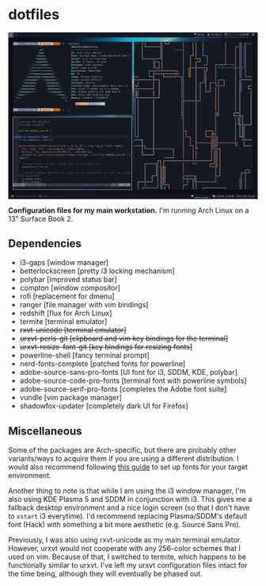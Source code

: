 # dotfiles

<a><img src="https://raw.githubusercontent.com/dmhacker/dankfiles/master/Pictures/screenshot.jpg" align="center"></a>

**Configuration files for my main workstation.** I'm running Arch Linux on a 13" Surface Book 2.

## Dependencies

* i3-gaps [window manager]
* betterlockscreen [pretty i3 locking mechanism]
* polybar [improved status bar]
* compton [window compositor]
* rofi [replacement for dmenu]
* ranger [file manager with vim bindings]
* redshift [flux for Arch Linux]
* termite [terminal emulator]
* ~~rxvt-unicode [terminal emulator]~~
* ~~urxvt-perls-git [clipboard and vim key bindings for the terminal]~~
* ~~urxvt-resize-font-git [key bindings for resizing fonts]~~
* powerline-shell [fancy terminal prompt]
* nerd-fonts-complete [patched fonts for powerline]
* adobe-source-sans-pro-fonts [UI font for i3, SDDM, KDE, polybar]
* adobe-source-code-pro-fonts [terminal font with powerline symbols]
* adobe-source-serif-pro-fonts [completes the Adobe font suite]
* vundle [vim package manager]
* shadowfox-updater [completely dark UI for Firefox]

## Miscellaneous

Some of the packages are Arch-specific, but there are probably other variants/ways to 
acquire them if you are using a different distribution. I would also recommend following 
[this guide](https://reddit.com/r/archlinux/comments/5r5ep8/make_your_arch_fonts_beautiful_easily/) 
to set up fonts for your target environment.

Another thing to note is that while I am using the i3 window manager, I'm also using KDE 
Plasma 5 and SDDM in conjunction with i3. This gives me a fallback desktop environment and 
a nice login screen (so that I don't have to `xstart` i3 everytime). I'd recommend replacing 
Plasma/SDDM's default font (Hack) with something a bit more aesthetic (e.g. Source Sans Pro). 

Previously, I was also using rxvt-unicode as my main terminal emulator. However, urxvt would
not cooperate with any 256-color schemes that I used on vim. Because of that, I switched to
termite, which happens to be functionally similar to urxvt. I've left my urxvt configuration
files intact for the time being, although they will eventually be phased out.
